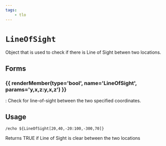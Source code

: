 ```yaml
---
tags:
    - tlo
---
```

# `LineOfSight`

Object that is used to check if there is Line of Sight betwen two locations.

## Forms

### {{ renderMember(type='bool', name='LineOfSight', params='y,x,z:y,x,z') }}

:   Check for line-of-sight between the two specified coordinates.


## Usage

```
/echo ${LineOfSight[20,40,-20:100,-300,70]}
```

Returns TRUE if Line of Sight is clear between the two locations

[bool]: ../data-types/datatype-bool.md
